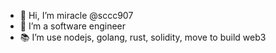 - 👋 Hi, I’m miracle @sccc907
- 🌱 I’m a software engineer
- 📚 I’m use nodejs, golang, rust, solidity, move to build web3

<!---
sccc907/sccc907 is a ✨ special ✨ repository because its `README.md` (this file) appears on your GitHub profile.
You can click the Preview link to take a look at your changes.
--->

